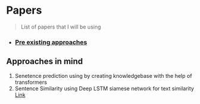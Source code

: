 # Papers

> List of papers that I will be using

- ### [Pre existing approaches](./existing_approaches.md)

## Approaches in mind

1. Senetence prediction using by creating knowledgebase with the help of transformers 
2. Sentence Similarity using Deep LSTM siamese network for text similarity [Link](https://github.com/hrs2203/deep-siamese-text-similarity)
